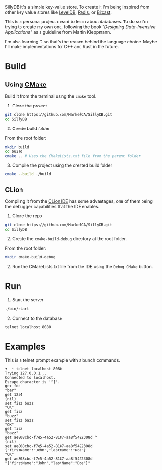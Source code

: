  SillyDB it's a simple key-value store. To create it I'm being inspired from other key value stores like [LevelDB](https://github.com/google/leveldb/tree/main), [Redis](https://github.com/redis/redis), or [Bitcast](https://github.com/basho/bitcask).

This is a personal project meant to learn about databases. To do so I'm trying to create my own one, following the book *"Designing Data-Intensive Applications"* as a guideline from Martin Kleppmann.

I'm also learning C so that's the reason behind the language choice. Maybe I'll make implementations for C++ and Rust in the future.

# Build

## Using [CMake](https://cmake.org/)

Build it from the terminal using the `cmake` tool.

1. Clone the project
```bash
git clone https://github.com/MarkelCA/SillyDB.git
cd SillyDB
```
2. Create build folder

From the root folder:

```bash
mkdir build
cd build
cmake .. # Uses the CMakeLists.txt file from the parent folder
```

3. Compile the project using the created build folder
```bash
cmake --build ./build
```

## CLion
Compiling it from the [CLion IDE](https://www.jetbrains.com/clion/) has some advantages, one of them being the debugger capabilities that the IDE enables.

1. Clone the repo
```bash
git clone https://github.com/MarkelCA/SillyDB.git
cd SillyDB
```

2. Create the `cmake-build-debug` directory at the root folder.

From the root folder:

```bash
mkdir cmake-build-debug
```

2. Run the CMakeLists.txt file from the IDE using the `Debug CMake` button.

# Run
1. Start the server
```bash
./bin/start
```

2. Connect to the database
```bash
telnet localhost 8080
```

# Examples
This is a telnet prompt example with a bunch commands.
```
➜  ~ telnet localhost 8080
Trying 127.0.0.1...
Connected to localhost.
Escape character is '^]'.
get foo
"bar"
get 1234
(nil)
set fizz buzz
"OK"
get fizz
"buzz"
set fizz bazz
"OK"
get fizz
"bazz"
get ae808cbc-f7e5-4a52-8187-aa8f5492308d ^
(nil)
set ae808cbc-f7e5-4a52-8187-aa8f5492308d {"firstName":"John","lastName":"Doe"}
"OK"
get ae808cbc-f7e5-4a52-8187-aa8f5492308d
"{"firstName":"John","lastName":"Doe"}"
```
